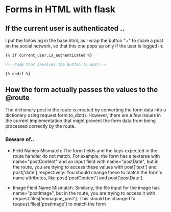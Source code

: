 # Forms in HTML with flask


## If the current user is authenticated ..

I put the following in the base.html, as I wrap the button "+" to share a post on the 
social network, so that this one pops up only if the user is logged in:

```html
{% if current_user.is_authenticated %}

<!--Code that involves the button to post-->

{% endif %}
```


## How the form actually passes the values to the @route

The dictionary post in the route is created by converting the form data into a dictionary using request.form.to_dict().
However, there are a few issues in the current implementation that might prevent the form data from
 being processed correctly by the route.


### Beware of..
- Field Names Mismatch: The form fields and the keys expected in the route handler do not match. For example, the form has a textarea with name="postContent" and an input field with name="postDate", but in the route, you are trying to access these values with post['text'] and post['date'] respectively. You should change these to match the form's name attributes, like post['postContent'] and post['postDate'].

- Image Field Name Mismatch: Similarly, the file input for the image has name="postImage", but in the route, you are trying to access it with request.files['immagine_post']. This should be changed to request.files['postImage'] to match the form